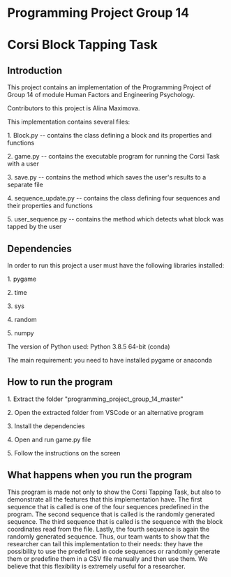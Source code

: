 # Programming Project Group 14
# Corsi Block Tapping Task
## Introduction
This project contains an implementation of the Programming Project of Group 14 of module Human Factors and Engineering Psychology. 
<p>Contributors to this project is Alina Maximova.
<p>This implementation contains several files:</p>
<p>1. Block.py -- contains the class defining a block and its properties and functions</p>
<p>2. game.py -- contains the executable program for running the Corsi Task with a user</p>
<p>3. save.py -- contains the method which saves the user's results to a separate file</p>
<p>4. sequence_update.py -- contains the class defining four sequences and their properties and functions</p>
<p>5. user_sequence.py -- contains the method which detects what block was tapped by the user</p>

## Dependencies
In order to run this project a user must have the following libraries installed:
<p>1. pygame</p>
<p>2. time</p>
<p>3. sys</p>
<p>4. random</p>
<p>5. numpy</p>
The version of Python used: Python 3.8.5 64-bit (conda)
<p> The main requirement: you need to have installed pygame or anaconda</p>

## How to run the program
<p>1. Extract the folder "programming_project_group_14_master"</p>
<p>2. Open the extracted folder from VSCode or an alternative program</p>
<p>3. Install the dependencies</p>
<p>4. Open and run game.py file</p>
<p>5. Follow the instructions on the screen</p>

## What happens when you run the program
This program is made not only to show the Corsi Tapping Task, but also to demonstrate all the features that this implementation have. The first sequence that is called is one of the four sequences predefined in the program. The second sequence that is called is the randomly generated sequence. The third sequence that is called is the sequence with the block coordinates read from the file. Lastly, the fourth sequence is again the randomly generated sequence. Thus, our team wants to show that the researcher can tail this implementation to their needs: they have the possibility to use the predefined in code sequences or randomly generate them or predefine them in a CSV file manually and then use them. We believe that this flexibility is extremely useful for a researcher.
